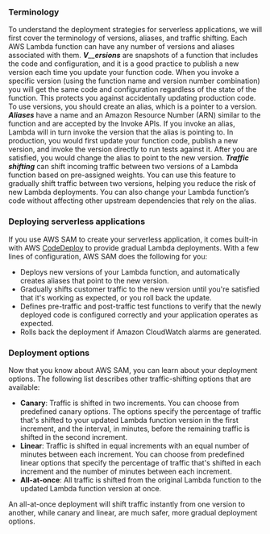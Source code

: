 ### **Terminology**

To understand the deployment strategies for serverless applications, we will first cover the terminology of versions, aliases, and traffic shifting. Each AWS Lambda function can have any number of versions and aliases associated with them. _**V**__**ersions**_ are snapshots of a function that includes the code and configuration, and it is a good practice to publish a new version each time you update your function code. When you invoke a specific version (using the function name and version number combination) you will get the same code and configuration regardless of the state of the function. This protects you against accidentally updating production code. To use versions, you should create an alias, which is a pointer to a version. _**Aliases**_ have a name and an Amazon Resource Number (ARN) similar to the function and are accepted by the Invoke APIs. If you invoke an alias, Lambda will in turn invoke the version that the alias is pointing to. In production, you would first update your function code, publish a new version, and invoke the version directly to run tests against it. After you are satisfied, you would change the alias to point to the new version. _**Traffic shifting**_ can shift incoming traffic between two versions of a Lambda function based on pre-assigned weights. You can use this feature to gradually shift traffic between two versions, helping you reduce the risk of new Lambda deployments. You can also change your Lambda function’s code without affecting other upstream dependencies that rely on the alias.

### **Deploying serverless applications**

If you use AWS SAM to create your serverless application, it comes built-in with AWS [CodeDeploy](https://docs.aws.amazon.com/codedeploy/latest/userguide/welcome.html) to provide gradual Lambda deployments. With a few lines of configuration, AWS SAM does the following for you:

- Deploys new versions of your Lambda function, and automatically creates aliases that point to the new version.
- Gradually shifts customer traffic to the new version until you're satisfied that it's working as expected, or you roll back the update.
- Defines pre-traffic and post-traffic test functions to verify that the newly deployed code is configured correctly and your application operates as expected.    
- Rolls back the deployment if Amazon CloudWatch alarms are generated.    

### **Deployment options**

Now that you know about AWS SAM, you can learn about your deployment options. The following list describes other traffic-shifting options that are available:

- **Canary**: Traffic is shifted in two increments. You can choose from predefined canary options. The options specify the percentage of traffic that's shifted to your updated Lambda function version in the first increment, and the interval, in minutes, before the remaining traffic is shifted in the second increment.    
- **Linear**: Traffic is shifted in equal increments with an equal number of minutes between each increment. You can choose from predefined linear options that specify the percentage of traffic that's shifted in each increment and the number of minutes between each increment.    
- **All-at-once**: All traffic is shifted from the original Lambda function to the updated Lambda function version at once.    

An all-at-once deployment will shift traffic instantly from one version to another, while canary and linear, are much safer, more gradual deployment options.